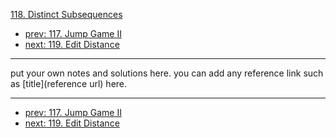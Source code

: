 [118. Distinct Subsequences](http://www.lintcode.com/problem/distinct-subsequences)

- [prev: 117. Jump Game II](117-jump-game-ii.md)
- [next: 119. Edit Distance](119-edit-distance.md)

---

put your own notes and solutions here.
you can add any reference link such as [title](reference url) here.

---

- [prev: 117. Jump Game II](117-jump-game-ii.md)
- [next: 119. Edit Distance](119-edit-distance.md)
